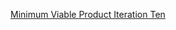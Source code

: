 [Minimum Viable Product Iteration Ten](https://www.chemicalqdevice.com/minimum-viable-product-iteration-ten)
